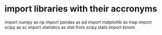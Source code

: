 # import libraries with their accronyms
import numpy as np
import pandas as pd
import matplotlib as map
import scipy as sc
import statistics as stat
from scipy.stats import binom
